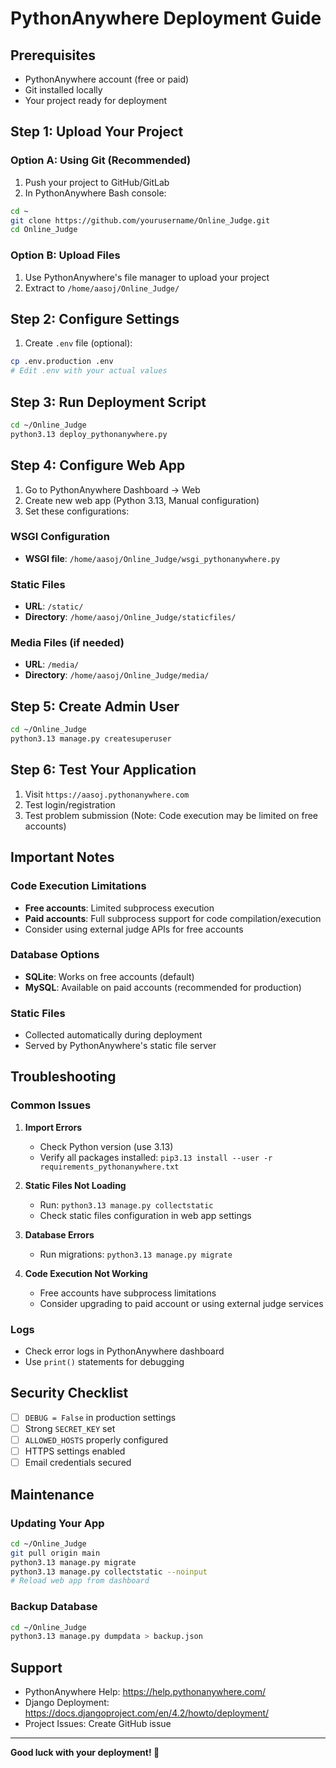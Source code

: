 # PythonAnywhere Deployment Guide

## Prerequisites
- PythonAnywhere account (free or paid)
- Git installed locally
- Your project ready for deployment

## Step 1: Upload Your Project

### Option A: Using Git (Recommended)
1. Push your project to GitHub/GitLab
2. In PythonAnywhere Bash console:
```bash
cd ~
git clone https://github.com/yourusername/Online_Judge.git
cd Online_Judge
```

### Option B: Upload Files
1. Use PythonAnywhere's file manager to upload your project
2. Extract to `/home/aasoj/Online_Judge/`

## Step 2: Configure Settings

1. Create `.env` file (optional):
```bash
cp .env.production .env
# Edit .env with your actual values
```

## Step 3: Run Deployment Script

```bash
cd ~/Online_Judge
python3.13 deploy_pythonanywhere.py
```

## Step 4: Configure Web App

1. Go to PythonAnywhere Dashboard → Web
2. Create new web app (Python 3.13, Manual configuration)
3. Set these configurations:

### WSGI Configuration
- **WSGI file**: `/home/aasoj/Online_Judge/wsgi_pythonanywhere.py`

### Static Files
- **URL**: `/static/`
- **Directory**: `/home/aasoj/Online_Judge/staticfiles/`

### Media Files (if needed)
- **URL**: `/media/`
- **Directory**: `/home/aasoj/Online_Judge/media/`

## Step 5: Create Admin User

```bash
cd ~/Online_Judge
python3.13 manage.py createsuperuser
```

## Step 6: Test Your Application

1. Visit `https://aasoj.pythonanywhere.com`
2. Test login/registration
3. Test problem submission (Note: Code execution may be limited on free accounts)

## Important Notes

### Code Execution Limitations
- **Free accounts**: Limited subprocess execution
- **Paid accounts**: Full subprocess support for code compilation/execution
- Consider using external judge APIs for free accounts

### Database Options
- **SQLite**: Works on free accounts (default)
- **MySQL**: Available on paid accounts (recommended for production)

### Static Files
- Collected automatically during deployment
- Served by PythonAnywhere's static file server

## Troubleshooting

### Common Issues

1. **Import Errors**
   - Check Python version (use 3.13)
   - Verify all packages installed: `pip3.13 install --user -r requirements_pythonanywhere.txt`

2. **Static Files Not Loading**
   - Run: `python3.13 manage.py collectstatic`
   - Check static files configuration in web app settings

3. **Database Errors**
   - Run migrations: `python3.13 manage.py migrate`

4. **Code Execution Not Working**
   - Free accounts have subprocess limitations
   - Consider upgrading to paid account or using external judge services

### Logs
- Check error logs in PythonAnywhere dashboard
- Use `print()` statements for debugging

## Security Checklist

- [ ] `DEBUG = False` in production settings
- [ ] Strong `SECRET_KEY` set
- [ ] `ALLOWED_HOSTS` properly configured
- [ ] HTTPS settings enabled
- [ ] Email credentials secured

## Maintenance

### Updating Your App
```bash
cd ~/Online_Judge
git pull origin main
python3.13 manage.py migrate
python3.13 manage.py collectstatic --noinput
# Reload web app from dashboard
```

### Backup Database
```bash
cd ~/Online_Judge
python3.13 manage.py dumpdata > backup.json
```

## Support

- PythonAnywhere Help: https://help.pythonanywhere.com/
- Django Deployment: https://docs.djangoproject.com/en/4.2/howto/deployment/
- Project Issues: Create GitHub issue

---

**Good luck with your deployment! 🚀**